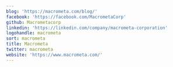 ```yaml
---
blog: 'https://macrometa.com/blog/'
facebook: 'https://facebook.com/MacrometaCorp'
github: Macrometacorp
linkedin: 'https://linkedin.com/company/macrometa-corporation'
logohandle: macrometa
sort: macrometa
title: Macrometa
twitter: macrometa
website: 'https://www.macrometa.com/'
---
```

